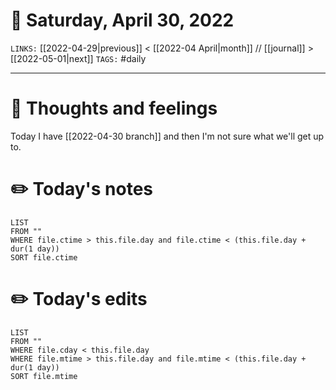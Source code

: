 # 📅 Saturday, April 30, 2022
`LINKS:` [[2022-04-29|previous]] < [[2022-04 April|month]] // [[journal]] > [[2022-05-01|next]] 
`TAGS:` #daily

---
# 💭 Thoughts and feelings
Today I have [[2022-04-30 branch]] and then I'm not sure what we'll get up to. 

# ✏️ Today's notes
```dataview
LIST 
FROM ""
WHERE file.ctime > this.file.day and file.ctime < (this.file.day + dur(1 day))
SORT file.ctime
```
# ✏️ Today's edits
```dataview
LIST
FROM ""
WHERE file.cday < this.file.day
WHERE file.mtime > this.file.day and file.mtime < (this.file.day + dur(1 day))
SORT file.mtime
```